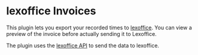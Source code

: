 # lexoffice Invoices

This plugin lets you export your recorded times to [lexoffice](https://www.lexoffice.de).
You can view a preview of the invoice before actually sending it to Lexoffice.

The plugin uses the [lexoffice API](https://developers.lexoffice.io/docs/) to send the data to lexoffice.